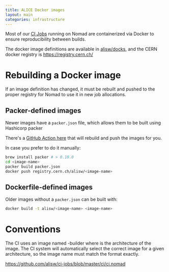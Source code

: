 ```yaml
---
title: ALICE Docker images
layout: main
categories: infrastructure
---
```


Most of our [CI Jobs][ci-jobs] running on Nomad are containerized via Docker to
ensure reproducibility between builds.

The docker image definitions are available in
[alisw/docks](https://github.com/alisw/docks), and the CERN docker registry is
<https://registry.cern.ch/>


# Rebuilding a Docker image

If an image definition has changed, it must be rebuilt and pushed to the proper
registry for Nomad to use it in new job allocations.


## Packer-defined images

Newer images have a ``packer.json`` file, which allows them to be built using
Hashicorp packer

There's a [GitHub Action
here](https://github.com/alisw/docks/actions/workflows/push-docker-image.yml)
that will rebuild and push the images for you.

In case you prefer to do it manually:

```bash
brew install packer # > 0.10.0
cd <image-name>
packer build packer.json
docker push registry.cern.ch/alisw/<image-name>
```

## Dockerfile-defined images

Older images without a `packer.json` can be built with:

```bash
docker build -t alisw/<image-name> <image-name>
```


# Conventions

The CI uses an image named <arch>-builder where <arch> is the architecture of the
image. The CI system will automatically select the correct image for a given
architecture, so the image name must match the format exactly.

https://github.com/alisw/ci-jobs/blob/master/ci/ci.nomad

[ci-jobs]: https://github.com/alisw/ci-jobs
[packer]: https://www.packer.io/
